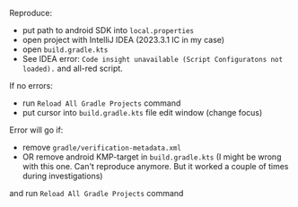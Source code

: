 Reproduce:

- put path to android SDK into `local.properties`
- open project with IntelliJ IDEA (2023.3.1 IC in my case)
- open `build.gradle.kts`
- See IDEA error: `Code insight unavailable (Script Configuratons not loaded).` and all-red script.

If no errors:
- run `Reload All Gradle Projects` command 
- put cursor into `build.gradle.kts` file edit window (change focus)

Error will go if:

- remove `gradle/verification-metadata.xml`
- OR remove android KMP-target in `build.gradle.kts` (I might be wrong with this one. Can't reproduce anymore. But it worked a couple of times during investigations)

and run `Reload All Gradle Projects` command 
